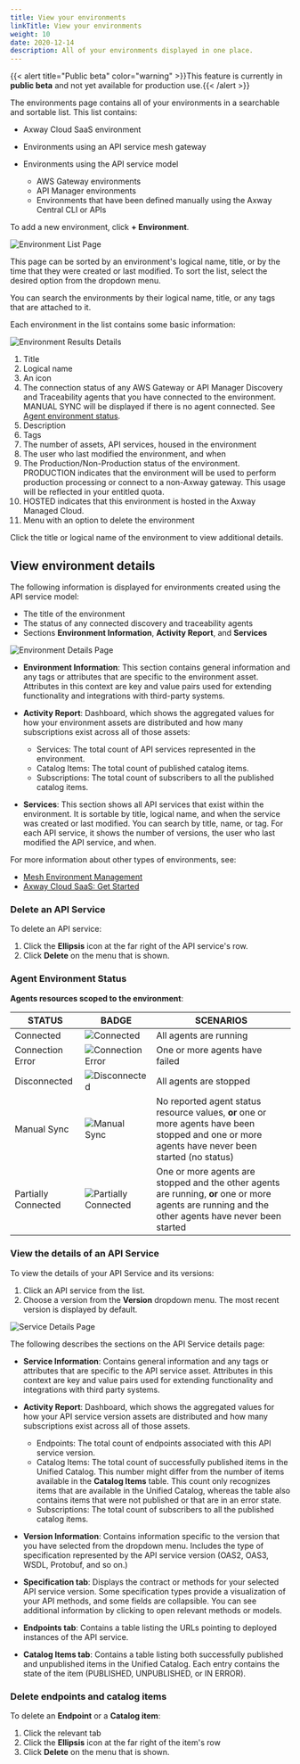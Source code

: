 ```yaml
---
title: View your environments
linkTitle: View your environments
weight: 10
date: 2020-12-14
description: All of your environments displayed in one place.
---
```

{{< alert title="Public beta" color="warning" >}}This feature is currently in **public beta** and not yet available for production use.{{< /alert >}}

The environments page contains all of your environments in a searchable and sortable list. This list contains:

* Axway Cloud SaaS environment
* Environments using an API service mesh gateway
* Environments using the API service model

  * AWS Gateway environments
  * API Manager environments
  * Environments that have been defined manually using the Axway Central CLI or APIs

To add a new environment, click **+ Environment**.

![Environment List Page](/Images/central/EnvironmentListPage.png)

This page can be sorted by an environment's logical name, title, or by the time that they were created or last modified. To sort the list, select the desired option from the dropdown menu.

You can search the environments by their logical name, title, or any tags that are attached to it.

Each environment in the list contains some basic information:

![Environment Results Details](/Images/central/env_gw_mgmt/environmentlistresultupdate.png)

1. Title
2. Logical name
3. An icon
4. The connection status of any AWS Gateway or API Manager Discovery and Traceability agents that you have connected to the environment. MANUAL SYNC will be displayed if there is no agent connected. See [Agent environment status](#agent-environment-status).
5. Description
6. Tags
7. The number of assets, API services, housed in the environment
8. The user who last modified the environment, and when
9. The Production/Non-Production status of the environment. PRODUCTION indicates that the environment will be used to perform production processing or connect to a non-Axway gateway. This usage will be reflected in your entitled quota.
10. HOSTED indicates that this environment is hosted in the Axway Managed Cloud.
11. Menu with an option to delete the environment

Click the title or logical name of the environment to view additional details.

## View environment details

The following information is displayed for environments created using the API service model:

* The title of the environment
* The status of any connected discovery and traceability agents
* Sections **Environment Information**, **Activity Report**, and **Services**

![Environment Details Page](/Images/central/env_gw_mgmt/environmentdetailspage2.png)

* **Environment Information**: This section contains general information and any tags or attributes that are specific to the environment asset. Attributes in this context are key and value pairs used for extending functionality and integrations with third-party systems.
* **Activity Report**: Dashboard, which shows the aggregated values for how your environment assets are distributed and how many subscriptions exist across all of those assets:

  * Services: The total count of API services represented in the environment.
  * Catalog Items: The total count of published catalog items.
  * Subscriptions: The total count of subscribers to all the published catalog items.
* **Services**: This section shows all API services that exist within the environment. It is sortable by title, logical name, and when the service was created or last modified. You can search by title, name, or tag. For each API service, it shows the number of versions, the user who last modified the API service, and when.

For more information about other types of environments, see:

* [Mesh Environment Management](/docs/mesh_management/)
* [Axway Cloud SaaS: Get Started](/docs/saas_api_gateway/quickstart/)

### Delete an API Service

To delete an API service:

1. Click the **Ellipsis** icon at the far right of the API service's row.
2. Click **Delete** on the menu that is shown.

### Agent Environment Status

**Agents resources scoped to the environment**:

| STATUS              | BADGE                                                                 | SCENARIOS                                                                                                                                           |
| ------------------- | --------------------------------------------------------------------- | ------------------------------------------------------------------------------------------------------------------------------------------------- |
| Connected           | ![Connected](/Images/central/env_gw_mgmt/statusconnected.png)         | All agents are running                                                                                                                              |
| Connection Error    | ![Connection Error](/Images/central/env_gw_mgmt/statuserror.png)      | One or more agents have failed                                                                                                                      |
| Disconnected        | ![Disconnected](/Images/central/env_gw_mgmt/statusdisconnected.png)   | All agents are stopped                                                                                                                              |
| Manual Sync         | ![Manual Sync](/Images/central/env_gw_mgmt/statusmanual.png)          | No reported agent status resource values, **or** one or more agents have been stopped and one or more agents have never been started (no status)  |
| Partially Connected | ![Partially Connected](/Images/central/env_gw_mgmt/statuspartial.png) | One or more agents are stopped and the other agents are running, **or** one or more agents are running and the other agents have never been started |

### View the details of an API Service

To view the details of your API Service and its versions:

1. Click an API service from the list.
2. Choose a version from the **Version** dropdown menu. The most recent version is displayed by default.

![Service Details Page](/Images/central/ServiceDetailsPage.png)

The following describes the sections on the API Service details page:

* **Service Information**: Contains general information and any tags or attributes that are specific to the API service asset. Attributes in this context are key and value pairs used for extending functionality and integrations with third party systems.
* **Activity Report**: Dashboard, which shows the aggregated values for how your API service version assets are distributed and how many subscriptions exist across all of those assets.

  * Endpoints: The total count of endpoints associated with this API service version.
  * Catalog Items: The total count of successfully published items in the Unified Catalog. This number might differ from the number of items available in the **Catalog Items** table. This count only recognizes items that are available in the Unified Catalog, whereas the table also contains items that were not published or that are in an error state.
  * Subscriptions: The total count of subscribers to all the published catalog items.
* **Version Information**: Contains information specific to the version that you have selected from the dropdown menu. Includes the type of specification represented by the API service version (OAS2, OAS3, WSDL, Protobuf, and so on.)
* **Specification tab**: Displays the contract or methods for your selected API service version. Some specification types provide a visualization of your API methods, and some fields are collapsible. You can see additional information by clicking to open relevant methods or models.
* **Endpoints tab**: Contains a table listing the URLs pointing to deployed instances of the API service.
* **Catalog Items tab**: Contains a table listing both successfully published and unpublished items in the Unified Catalog. Each entry contains the state of the item (PUBLISHED, UNPUBLISHED, or IN ERROR).

### Delete endpoints and catalog items

To delete an **Endpoint** or a **Catalog item**:

1. Click the relevant tab
2. Click the **Ellipsis** icon at the far right of the item's row
3. Click **Delete** on the menu that is shown.
